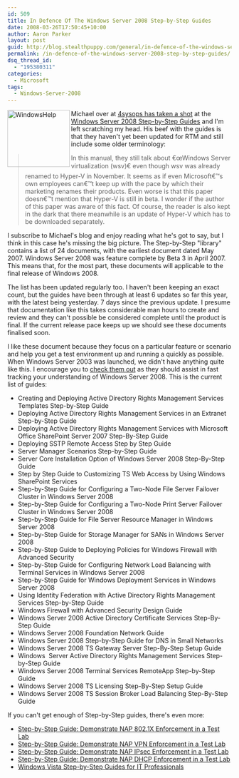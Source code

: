 ```yaml
---
id: 509
title: In Defence Of The Windows Server 2008 Step-by-Step Guides
date: 2008-03-26T17:50:45+10:00
author: Aaron Parker
layout: post
guid: http://blog.stealthpuppy.com/general/in-defence-of-the-windows-server-2008-step-by-step-guides
permalink: /in-defence-of-the-windows-server-2008-step-by-step-guides/
dsq_thread_id:
  - "195380311"
categories:
  - Microsoft
tags:
  - Windows-Server-2008
---
```

<img src="http://stealthpuppy.com/wp-content/uploads/2008/03/windowshelp.png" border="0" alt="WindowsHelp" width="140" height="128" align="left" />Michael over at [4sysops has taken a shot](http://4sysops.com/archives/windows-server-2008-step-by-step-guides-don%E2%80%99t-waste-your-time/) at the [Windows Server 2008 Step-by-Step Guides](http://www.microsoft.com/downloads/details.aspx?FamilyID=518d870c-fa3e-4f6a-97f5-acaf31de6dce&DisplayLang=en) and I'm left scratching my head. His beef with the guides is that they haven't yet been updated for RTM and still include some older terminology:

> In this manual, they still talk about €œWindows Server virtualization (wsv)€ even though wsv was already renamed to Hyper-V in November. It seems as if even Microsoft€™s own employees can€™t keep up with the pace by which their marketing renames their products. Even worse is that this paper doesn€™t mention that Hyper-V is still in beta. I wonder if the author of this paper was aware of this fact. Of course, the reader is also kept in the dark that there meanwhile is an update of Hyper-V which has to be downloaded separately.

I subscribe to Michael's blog and enjoy reading what he's got to say, but I think in this case he's missing the big picture. The Step-by-Step "library" contains a list of 24 documents, with the earliest document dated May 2007. Windows Server 2008 was feature complete by Beta 3 in April 2007. This means that, for the most part, these documents will applicable to the final release of Windows 2008.

The list has been updated regularly too. I haven't been keeping an exact count, but the guides have been through at least 6 updates so far this year, with the latest being yesterday. 7 days since the previous update. I presume that documentation like this takes considerable man hours to create and review and they can't possible be considered complete until the product is final. If the current release pace keeps up we should see these documents finalised soon.

I like these document because they focus on a particular feature or scenario and help you get a test environment up and running a quickly as possible. When Windows Server 2003 was launched, we didn't have anything quite like this. I encourage you to [check them out](http://www.microsoft.com/downloads/details.aspx?FamilyID=518d870c-fa3e-4f6a-97f5-acaf31de6dce&DisplayLang=en) as they should assist in fast tracking your understanding of Windows Server 2008. This is the current list of guides:

  * Creating and Deploying Active Directory Rights Management Services Templates Step-by-Step Guide
  * Deploying Active Directory Rights Management Services in an Extranet Step-by-Step Guide
  * Deploying Active Directory Rights Management Services with Microsoft Office SharePoint Server 2007 Step-By-Step Guide
  * Deploying SSTP Remote Access Step by Step Guide
  * Server Manager Scenarios Step-by-Step Guide
  * Server Core Installation Option of Windows Server 2008 Step-By-Step Guide
  * Step by Step Guide to Customizing TS Web Access by Using Windows SharePoint Services
  * Step-by-Step Guide for Configuring a Two-Node File Server Failover Cluster in Windows Server 2008
  * Step-by-Step Guide for Configuring a Two-Node Print Server Failover Cluster in Windows Server 2008
  * Step-by-Step Guide for File Server Resource Manager in Windows Server 2008
  * Step-by-Step Guide for Storage Manager for SANs in Windows Server 2008
  * Step-by-Step Guide to Deploying Policies for Windows Firewall with Advanced Security
  * Step-by-Step Guide for Configuring Network Load Balancing with Terminal Services in Windows Server 2008
  * Step-by-Step Guide for Windows Deployment Services in Windows Server 2008
  * Using Identity Federation with Active Directory Rights Management Services Step-by-Step Guide
  * Windows Firewall with Advanced Security Design Guide
  * Windows Server 2008 Active Directory Certificate Services Step-By-Step Guide
  * Windows Server 2008 Foundation Network Guide
  * Windows Server 2008 Step-by-Step Guide for DNS in Small Networks
  * Windows Server 2008 TS Gateway Server Step-By-Step Setup Guide
  * Windows  Server Active Directory Rights Management Services Step-by-Step Guide
  * Windows Server 2008 Terminal Services RemoteApp Step-by-Step Guide
  * Windows Server 2008 TS Licensing Step-By-Step Setup Guide
  * Windows Server 2008 TS Session Broker Load Balancing Step-By-Step Guide

If you can't get enough of Step-by-Step guides, there's even more:

  * [Step-by-Step Guide: Demonstrate NAP 802.1X Enforcement in a Test Lab](http://www.microsoft.com/downloads/details.aspx?FamilyID=8a0925ee-ee06-4dfb-bba2-07605eff0608&DisplayLang=en)
  * [Step-by-Step Guide: Demonstrate NAP VPN Enforcement in a Test Lab](http://www.microsoft.com/downloads/details.aspx?FamilyID=729bba00-55ad-4199-b441-378cc3d900a7&DisplayLang=en)
  * [Step-by-Step Guide: Demonstrate NAP IPsec Enforcement in a Test Lab](http://www.microsoft.com/downloads/details.aspx?FamilyID=298ff956-1e6c-4d97-a3ed-7e7ffc4bed32&DisplayLang=en)
  * [Step-by-Step Guide: Demonstrate NAP DHCP Enforcement in a Test Lab](http://www.microsoft.com/downloads/details.aspx?FamilyID=ac38e5bb-18ce-40cb-8e59-188f7a198897&DisplayLang=en)
  * [Windows Vista Step-by-Step Guides for IT Professionals](http://www.microsoft.com/downloads/details.aspx?FamilyID=311f4be8-9983-4ab0-9685-f1bfec1e7d62&DisplayLang=en)